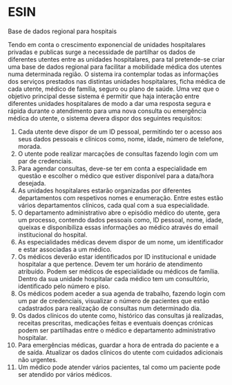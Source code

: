 # ESIN

Base de dados regional para hospitais

Tendo em conta o crescimento exponencial de unidades hospitalares privadas e publicas surge a necessidade de partilhar os dados de diferentes utentes entre as unidades hospitalares, para tal pretende-se criar uma base de dados regional para facilitar a mobilidade médica dos utentes numa determinada região.
O sistema ira contemplar todas as informações dos serviços prestados nas distintas unidades hospitalares, ficha médica de cada utente, médico de família, seguro ou plano de saúde. Uma vez que o objetivo principal desse sistema é permitir que haja interação entre diferentes unidades hospitalares de modo a dar uma resposta segura e rápida durante o atendimento para uma nova consulta ou emergência médica do utente, o sistema devera dispor dos seguintes requisitos:
1.	Cada utente deve dispor de um ID pessoal, permitindo ter o acesso aos seus dados pessoais e clínicos como, nome, idade, número de telefone, morada. 
2.	O utente pode realizar marcações de consultas fazendo login com um par de credenciais.
3.	Para agendar consultas, deve-se ter em conta a especialidade em questão e escolher o médico que estiver disponível para a data/hora desejada.
4.	As unidades hospitalares estarão organizadas por diferentes departamentos com respetivos nomes e enumeração. Entre estes estão vários departamentos clínicos, cada qual com a sua especialidade.
5.	O departamento administrativo abre o episódio médico do utente, gera um processo, contendo dados pessoais como, ID pessoal, nome, idade, queixas e disponibiliza essas informações ao médico através do email institucional do hospital.   
6.	As especialidades médicas devem dispor de um nome, um identificador e estar associadas a um médico.
7.	Os médicos deverão estar identificados por ID institucional e unidade hospitalar a que pertence. Devem ter um horário de atendimento atribuído. Podem ser médicos de especialidade ou médicos de família. Dentro da sua unidade hospitalar cada médico tem um consultório, identificado pelo número e piso.
8.	Os médicos podem aceder a sua agenda de trabalho, fazendo login com um par de credenciais, visualizar o número de pacientes que estão cadastrados para realização de consultas num determinado dia.
9.	Os dados clínicos do utente como, histórico das consultas já realizadas, receitas prescritas, medicações feitas e eventuais doenças crónicas podem ser partilhadas entre o médico e departamento administrativo hospitalar.
10. Para emergências médicas, guardar a hora de entrada do paciente e a de saída. Atualizar os dados clínicos do utente com cuidados adicionais não urgentes.
11. Um médico pode atender vários pacientes, tal como um paciente pode ser atendido por vários médicos.
